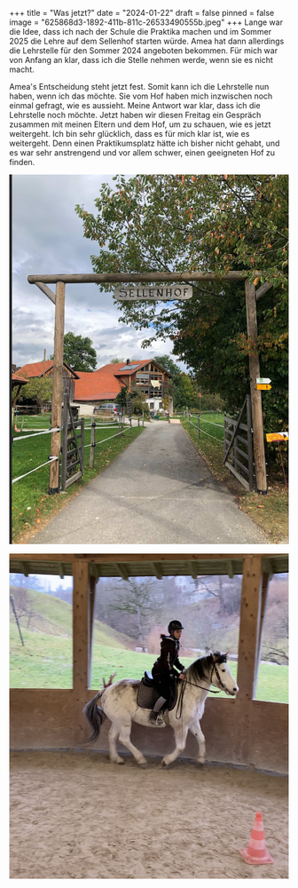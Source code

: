 +++
title = "Was jetzt?"
date = "2024-01-22"
draft = false
pinned = false
image = "625868d3-1892-411b-811c-26533490555b.jpeg"
+++
Lange war die Idee, dass ich nach der Schule die Praktika machen und im Sommer 2025 die Lehre auf dem Sellenhof starten würde. Amea hat dann allerdings die Lehrstelle für den Sommer 2024 angeboten bekommen. Für mich war von Anfang an klar, dass ich die Stelle nehmen werde, wenn sie es nicht macht. 

Amea's Entscheidung steht jetzt fest. Somit kann ich die Lehrstelle nun haben, wenn ich das möchte. Sie vom Hof haben mich inzwischen noch einmal gefragt, wie es aussieht. Meine Antwort war klar, dass ich die Lehrstelle noch möchte. Jetzt haben wir diesen Freitag ein Gespräch zusammen mit meinen Eltern und dem Hof, um zu schauen, wie es jetzt weitergeht. Ich bin sehr glücklich, dass es für mich klar ist, wie es weitergeht. Denn einen Praktikumsplatz hätte ich bisher nicht gehabt, und es war sehr anstrengend und vor allem schwer, einen geeigneten Hof zu finden.

![Der Sellenhof](36676ccb-cfbf-4103-b34a-d1e9e3a47917.jpeg)

![Reitstunde mit Bay Kahn auf dem Sellenhof](573caacd-fde5-43ca-aa6d-e450af175c65_1_201_a.jpeg)